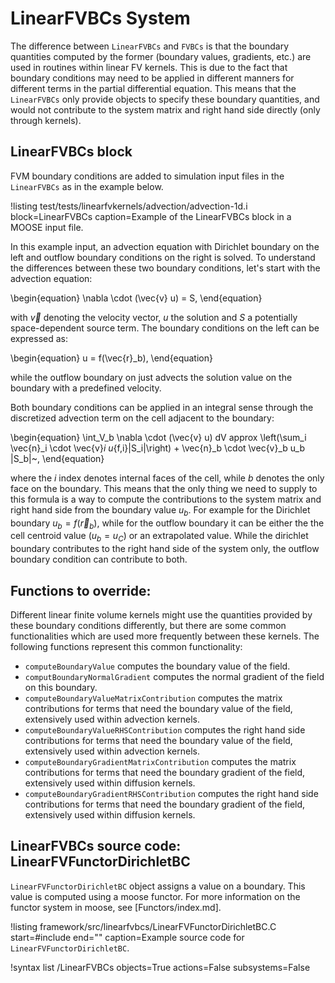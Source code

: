 # LinearFVBCs System

The difference between `LinearFVBCs` and `FVBCs` is that the boundary quantities
computed by the former (boundary values, gradients, etc.) are used in routines
within linear FV kernels. This is due to the fact that boundary conditions may need to be
applied in different manners for different terms in the partial differential equation.
This means that the `LinearFVBCs` only provide objects to specify these boundary quantities,
and would not contribute to the system matrix and right hand side directly (only through kernels).

## LinearFVBCs block

FVM boundary conditions are added to simulation input files in the `LinearFVBCs` as in the example below.

!listing test/tests/linearfvkernels/advection/advection-1d.i
         block=LinearFVBCs
         caption=Example of the LinearFVBCs block in a MOOSE input file.

In this example input, an advection equation with Dirichlet boundary on the left and outflow boundary conditions on the right is solved. To understand the differences between
these two boundary conditions, let's start with the advection equation:

\begin{equation}
  \nabla \cdot (\vec{v} u) = S,
\end{equation}

with $\vec{v}$ denoting the velocity vector, $u$ the solution and $S$ a potentially space-dependent
source term. The boundary conditions on the left can be expressed as:

\begin{equation}
  u = f(\vec{r}_b),
\end{equation}

while the outflow boundary on just advects the solution value on the boundary with a
predefined velocity.

Both boundary conditions can be applied in an integral sense through the discretized
advection term on the cell adjacent to the boundary:

\begin{equation}
  \int_V_b \nabla \cdot (\vec{v} u) dV approx \left(\sum_i \vec{n}_i \cdot \vec{v}_i u_{f,i}|S_i|\right) + \vec{n}_b \cdot \vec{v}_b u_b |S_b|~,
\end{equation}

where the $i$ index denotes internal faces of the cell, while $b$ denotes the only face on the boundary.
This means that the only thing we need to supply to this formula is a way to compute the contributions to
the system matrix and right hand side from the boundary value $u_b$. For example for the Dirichlet boundary
$u_b = f(\vec{r}_b)$, while for the outflow boundary it can be either the the cell centroid value ($u_b = u_C$)
or an extrapolated value. While the dirichlet boundary contributes to the right hand side of the system only,
the outflow boundary condition can contribute to both.

## Functions to override:

Different linear finite volume kernels might use the quantities provided by these boundary
conditions differently, but there are some common functionalities which are used more
frequently between these kernels. The following functions represent this common functionality:

- `computeBoundaryValue` computes the boundary value of the field.
- `computBoundaryNormalGradient` computes the normal gradient of the field on this boundary.
- `computeBoundaryValueMatrixContribution` computes the matrix contributions for terms that need the
  boundary value of the field, extensively used within advection kernels.
- `computeBoundaryValueRHSContribution` computes the right hand side contributions for terms that need the
  boundary value of the field, extensively used within advection kernels.
- `computeBoundaryGradientMatrixContribution` computes the matrix contributions for terms that need the
  boundary gradient of the field, extensively used within diffusion kernels.
- `computeBoundaryGradientRHSContribution` computes the right hand side contributions for terms that need the
  boundary gradient of the field, extensively used within diffusion kernels.

## LinearFVBCs source code: LinearFVFunctorDirichletBC

`LinearFVFunctorDirichletBC` object assigns a value on a boundary. This value is computed using a moose
functor. For more information on the functor system in moose, see [Functors/index.md].

!listing framework/src/linearfvbcs/LinearFVFunctorDirichletBC.C
         start=#include
         end=""
         caption=Example source code for `LinearFVFunctorDirichletBC`.

!syntax list /LinearFVBCs objects=True actions=False subsystems=False
